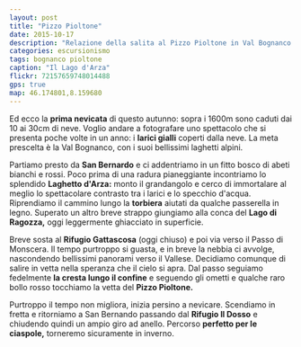 ```yaml
---
layout: post
title: "Pizzo Pioltone"
date: 2015-10-17
description: "Relazione della salita al Pizzo Pioltone in Val Bognanco con partenza da San Bernardo"
categories: escursionismo
tags: bognanco pioltone  
caption: "Il Lago d'Arza"
flickr: 72157659748014488
gps: true
map: 46.174801,8.159680
---
```


Ed ecco la **prima nevicata** di questo autunno: sopra i 1600m sono caduti dai 10 ai 30cm di neve. Voglio andare a fotografare uno spettacolo che si presenta poche volte in un anno: i **larici gialli** coperti dalla neve. La meta prescelta è la Val Bognanco, con i suoi bellissimi laghetti alpini.

Partiamo presto da **San Bernardo** e ci addentriamo in un fitto bosco di abeti bianchi e rossi. Poco prima di una radura pianeggiante incontriamo lo splendido **Laghetto d'Arza:** monto il grandangolo e cerco di immortalare al meglio lo spettacolare contrasto tra i larici e lo specchio d'acqua. Riprendiamo il cammino lungo la **torbiera** aiutati da qualche passerella in legno. Superato un altro breve strappo giungiamo alla conca del **Lago di Ragozza,** oggi leggermente ghiacciato in superficie.

Breve sosta al **Rifugio Gattascosa** (oggi chiuso) e poi via verso il Passo di Monscera. Il tempo purtroppo si guasta, e in breve la nebbia ci avvolge, nascondendo bellissimi panorami verso il Vallese. Decidiamo comunque di salire in vetta nella speranza che il cielo si apra. Dal passo seguiamo fedelmente **la cresta lungo il confine** e seguendo gli ometti e qualche raro bollo rosso tocchiamo la vetta del **Pizzo Pioltone.**

Purtroppo il tempo non migliora, inizia persino a nevicare. Scendiamo in fretta e ritorniamo a San Bernando passando dal **Rifugio Il Dosso** e chiudendo quindi un ampio giro ad anello. Percorso **perfetto per le ciaspole,** torneremo sicuramente in inverno.